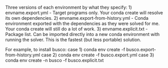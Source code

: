 Three versions of each environment by what they specify:
    1) envname.export.yml              - Target programs only. Your conda create will resolve its own dependencies.
    2) envname.export-from-history.yml - Conda environment exported with the dependencies as they were solved for me. Your conda create will still do a lot of work.
    3) envname.explicit.txt            - Package list. Can be imported directly into a new conda environment with running the solver. This is the fastest (but less portable) solution.


For example, to install busco:
case 1)
    conda env create -f busco.export-from-history.yml
case 2)
    conda env create -f busco.export.yml
case 3)
    conda env create -n busco -f busco.explicit.txt

